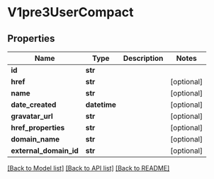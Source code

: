 # V1pre3UserCompact

## Properties
Name | Type | Description | Notes
------------ | ------------- | ------------- | -------------
**id** | **str** |  | 
**href** | **str** |  | [optional] 
**name** | **str** |  | [optional] 
**date_created** | **datetime** |  | [optional] 
**gravatar_url** | **str** |  | [optional] 
**href_properties** | **str** |  | [optional] 
**domain_name** | **str** |  | [optional] 
**external_domain_id** | **str** |  | [optional] 

[[Back to Model list]](../README.md#documentation-for-models) [[Back to API list]](../README.md#documentation-for-api-endpoints) [[Back to README]](../README.md)

